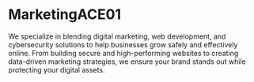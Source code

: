 # MarketingACE01
We specialize in blending digital marketing, web development, and cybersecurity solutions to help businesses grow safely and effectively online. From building secure and high-performing websites to creating data-driven marketing strategies, we ensure your brand stands out while protecting your digital assets.
